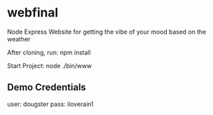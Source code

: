 # webfinal
Node Express Website for getting the vibe of your mood based on the weather

After cloning, run: 
npm install

Start Project:
node ./bin/www

Demo Credentials
----------------
user: dougster
pass: iloverain1
